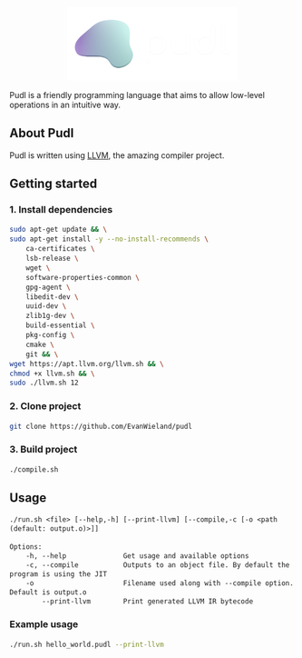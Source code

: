 <p align="center">
<img width="300" src="https://github.com/EvanWieland/Pudl/blob/master/brand/pudl-logo-light.png?raw=true">
</p>

Pudl is a friendly programming language that aims to allow low-level operations in an intuitive way.

## About Pudl

Pudl is written using [LLVM](http://llvm.org/), the amazing compiler project.

## Getting started

### 1. Install dependencies

```sh
sudo apt-get update && \
sudo apt-get install -y --no-install-recommends \
    ca-certificates \
    lsb-release \
    wget \
    software-properties-common \
    gpg-agent \
    libedit-dev \
    uuid-dev \
    zlib1g-dev \
    build-essential \
    pkg-config \
    cmake \
    git && \
wget https://apt.llvm.org/llvm.sh && \
chmod +x llvm.sh && \
sudo ./llvm.sh 12
```

### 2. Clone project

```sh
git clone https://github.com/EvanWieland/pudl
```

### 3. Build project

```sh
./compile.sh
```

## Usage

```
./run.sh <file> [--help,-h] [--print-llvm] [--compile,-c [-o <path (default: output.o)>]]

Options:
    -h, --help              Get usage and available options
    -c, --compile           Outputs to an object file. By default the program is using the JIT
    -o                      Filename used along with --compile option. Default is output.o
        --print-llvm        Print generated LLVM IR bytecode
```

### Example usage

```sh
./run.sh hello_world.pudl --print-llvm
```
